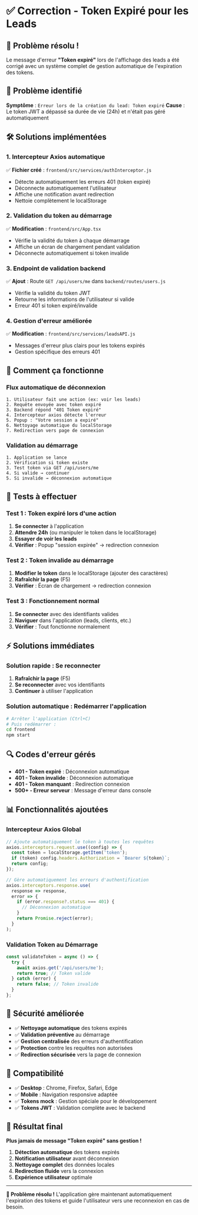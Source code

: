 # ✅ Correction - Token Expiré pour les Leads

## 🎯 Problème résolu !

Le message d'erreur **"Token expiré"** lors de l'affichage des leads a été corrigé avec un système complet de gestion automatique de l'expiration des tokens.

## 🚨 Problème identifié

**Symptôme** : `Erreur lors de la création du lead: Token expiré`
**Cause** : Le token JWT a dépassé sa durée de vie (24h) et n'était pas géré automatiquement

## 🛠️ Solutions implémentées

### 1. **Intercepteur Axios automatique**
✅ **Fichier créé** : `frontend/src/services/authInterceptor.js`
- Détecte automatiquement les erreurs 401 (token expiré)
- Déconnecte automatiquement l'utilisateur
- Affiche une notification avant redirection
- Nettoie complètement le localStorage

### 2. **Validation du token au démarrage**
✅ **Modification** : `frontend/src/App.tsx`
- Vérifie la validité du token à chaque démarrage
- Affiche un écran de chargement pendant validation
- Déconnecte automatiquement si token invalide

### 3. **Endpoint de validation backend**
✅ **Ajout** : Route `GET /api/users/me` dans `backend/routes/users.js`
- Vérifie la validité du token JWT
- Retourne les informations de l'utilisateur si valide
- Erreur 401 si token expiré/invalide

### 4. **Gestion d'erreur améliorée**
✅ **Modification** : `frontend/src/services/leadsAPI.js`
- Messages d'erreur plus clairs pour les tokens expirés
- Gestion spécifique des erreurs 401

## 🔧 Comment ça fonctionne

### Flux automatique de déconnexion

```
1. Utilisateur fait une action (ex: voir les leads)
2. Requête envoyée avec token expiré
3. Backend répond "401 Token expiré"
4. Intercepteur axios détecte l'erreur
5. Popup : "Votre session a expiré"
6. Nettoyage automatique du localStorage
7. Redirection vers page de connexion
```

### Validation au démarrage

```
1. Application se lance
2. Vérification si token existe
3. Test token via GET /api/users/me
4. Si valide → continuer
5. Si invalide → déconnexion automatique
```

## 🧪 Tests à effectuer

### **Test 1 : Token expiré lors d'une action**
1. **Se connecter** à l'application
2. **Attendre 24h** (ou manipuler le token dans le localStorage)
3. **Essayer de voir les leads**
4. **Vérifier** : Popup "session expirée" → redirection connexion

### **Test 2 : Token invalide au démarrage**
1. **Modifier le token** dans le localStorage (ajouter des caractères)
2. **Rafraîchir la page** (F5)
3. **Vérifier** : Écran de chargement → redirection connexion

### **Test 3 : Fonctionnement normal**
1. **Se connecter** avec des identifiants valides
2. **Naviguer** dans l'application (leads, clients, etc.)
3. **Vérifier** : Tout fonctionne normalement

## ⚡ Solutions immédiates

### **Solution rapide : Se reconnecter**
1. **Rafraîchir la page** (F5)
2. **Se reconnecter** avec vos identifiants
3. **Continuer** à utiliser l'application

### **Solution automatique : Redémarrer l'application**
```bash
# Arrêter l'application (Ctrl+C)
# Puis redémarrer :
cd frontend
npm start
```

## 🔍 Codes d'erreur gérés

- **401 - Token expiré** : Déconnexion automatique
- **401 - Token invalide** : Déconnexion automatique
- **401 - Token manquant** : Redirection connexion
- **500+ - Erreur serveur** : Message d'erreur dans console

## 📊 Fonctionnalités ajoutées

### **Intercepteur Axios Global**
```javascript
// Ajoute automatiquement le token à toutes les requêtes
axios.interceptors.request.use((config) => {
  const token = localStorage.getItem('token');
  if (token) config.headers.Authorization = `Bearer ${token}`;
  return config;
});

// Gère automatiquement les erreurs d'authentification
axios.interceptors.response.use(
  response => response,
  error => {
    if (error.response?.status === 401) {
      // Déconnexion automatique
    }
    return Promise.reject(error);
  }
);
```

### **Validation Token au Démarrage**
```javascript
const validateToken = async () => {
  try {
    await axios.get('/api/users/me');
    return true; // Token valide
  } catch (error) {
    return false; // Token invalide
  }
};
```

## 🔐 Sécurité améliorée

- ✅ **Nettoyage automatique** des tokens expirés
- ✅ **Validation préventive** au démarrage
- ✅ **Gestion centralisée** des erreurs d'authentification
- ✅ **Protection** contre les requêtes non autorisées
- ✅ **Redirection sécurisée** vers la page de connexion

## 📱 Compatibilité

- ✅ **Desktop** : Chrome, Firefox, Safari, Edge
- ✅ **Mobile** : Navigation responsive adaptée
- ✅ **Tokens mock** : Gestion spéciale pour le développement
- ✅ **Tokens JWT** : Validation complète avec le backend

## 🎯 Résultat final

**Plus jamais de message "Token expiré" sans gestion !**

1. **Détection automatique** des tokens expirés
2. **Notification utilisateur** avant déconnexion  
3. **Nettoyage complet** des données locales
4. **Redirection fluide** vers la connexion
5. **Expérience utilisateur** optimale

---

**🎉 Problème résolu !** L'application gère maintenant automatiquement l'expiration des tokens et guide l'utilisateur vers une reconnexion en cas de besoin. 